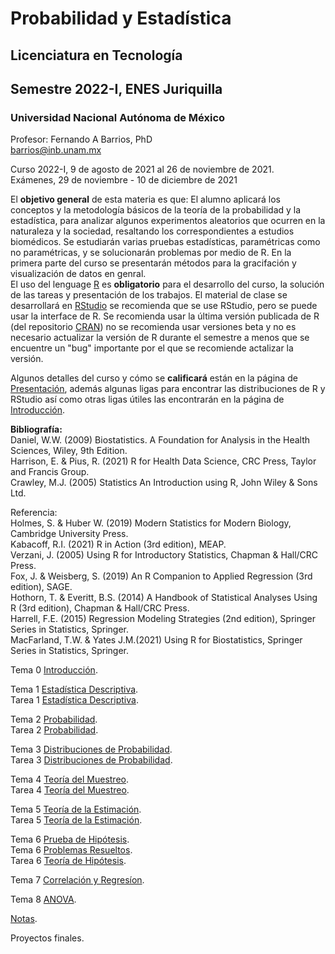 # Probabilidad y Estadística  
## Licenciatura en Tecnología  
## Semestre 2022-I, ENES Juriquilla
### Universidad Nacional Autónoma de México  

Profesor: Fernando A Barrios, PhD  
barrios@inb.unam.mx  

Curso 2022-I, 9 de agosto de 2021 al 26 de noviembre de 2021.  
Exámenes, 29 de noviembre - 10 de diciembre de 2021  

El **objetivo general** de esta materia es que: El alumno aplicará los conceptos y la metodología básicos de la teoría de la probabilidad y la estadística, para analizar algunos experimentos aleatorios que ocurren en la naturaleza y la sociedad, resaltando los correspondientes a estudios biomédicos. Se estudiarán varias pruebas estadísticas, paramétricas como no paramétricas, y se solucionarán problemas por medio de R. En la primera parte del curso se presentarán métodos para la gracifación y visualización de datos en genral.  
El uso del lenguage [R](https://www.r-project.org/about.html) es **obligatorio** para el desarrollo del curso, la solución de las tareas y presentación de los trabajos. El material de clase se desarrollará en [RStudio](https://rstudio.com/products/rstudio/) se recomienda que se use RStudio, pero se puede usar la interface  de R. Se recomienda usar la última versión publicada de R (del repositorio [CRAN](https://cran.r-project.org/)) no se recomienda usar versiones beta y no es necesario actualizar la versión de R durante el semestre a menos que se encuentre un "bug" importante por el que se recomiende actalizar la versión.    

Algunos detalles del curso y cómo se **calificará** están en la página de [Presentación](https://fabarrios.github.io/ProbEstad/Presenta/Presenta.html), además algunas ligas para encontrar las distribuciones de R y RStudio así como otras ligas útiles las encontrarán en la página de [Introducción](https://fabarrios.github.io/ProbEstad/Presenta/Intro).  

**Bibliografía:**  
Daniel, W.W. (2009) Biostatistics. A Foundation for Analysis in the Health Sciences, Wiley, 9th Edition.  
Harrison, E. & Pius, R. (2021) R for Health Data Science, CRC Press, Taylor and Francis Group.  
Crawley, M.J. (2005) Statistics An Introduction using R, John Wiley & Sons Ltd.  
  
Referencia:  
Holmes, S. & Huber W. (2019) Modern Statistics for Modern Biology, Cambridge University Press.  
Kabacoff, R.I. (2021) R in Action (3rd edition), MEAP.  
Verzani, J. (2005) Using R for Introductory Statistics, Chapman & Hall/CRC Press.  
Fox, J. & Weisberg, S. (2019) An R Companion to Applied Regression (3rd edition), SAGE.  
Hothorn, T. & Everitt, B.S. (2014) A Handbook of Statistical Analyses Using R (3rd edition), Chapman & Hall/CRC Press.  
Harrell, F.E. (2015) Regression Modeling Strategies (2nd edition), Springer Series in Statistics, Springer.  
MacFarland, T.W. & Yates J.M.(2021) Using R for Biostatistics, Springer Series in Statistics, Springer.  


Tema 0  [Introducción](https://fabarrios.github.io/ProbEstad/Presenta/Intro).  

Tema 1 [Estadística Descriptiva](https://fabarrios.github.io/ProbEstad/EstadDescrip/EstadDescrip.html).  
Tarea 1 [Estadística Descriptiva](https://fabarrios.github.io/ProbEstad/HW/HW_01).  

Tema 2 [Probabilidad](https://fabarrios.github.io/ProbEstad/Probabilidad/Probabilidad.html).  
Tarea 2 [Probabilidad](https://fabarrios.github.io/ProbEstad/HW/HW_02).  

Tema 3 [Distribuciones de Probabilidad](http://fabarrios.github.io/ProbEstad/DistribProb/DistribProb.html).  
Tarea 3 [Distribuciones de Probabilidad](https://fabarrios.github.io/ProbEstad/HW/HW_03).  

Tema 4 [Teoría del Muestreo](http://fabarrios.github.io/ProbEstad/DistribMuestra/DistribMuestra.html).  
Tarea 4 [Teoría del Muestreo](https://fabarrios.github.io/ProbEstad/HW/HW_04).

Tema 5 [Teoría de la Estimación](https://fabarrios.github.io/ProbEstad/Estimacion/Estimacion.html).  
Tarea 5 [Teoría de la Estimación](https://fabarrios.github.io/ProbEstad/HW/HW_05).  

Tema 6 [Prueba de Hipótesis](https://fabarrios.github.io/ProbEstad/Hipotesis/Hipotesis.html).  
Tema 6 [Problemas Resueltos](https://fabarrios.github.io/ProbEstad/tStudentExa/tStudentExa.html).  
Tarea 6 [Teoría de Hipótesis](https://fabarrios.github.io/ProbEstad/HW/HW_06).  

Tema 7 [Correlación y Regresíon](https://fabarrios.github.io/ProbEstad/CorrRegres/CorrRegres.html).  

Tema 8 [ANOVA](https://fabarrios.github.io/ProbEstad/ANOVA/ANOVA.html).

[Notas](https://fabarrios.github.io/ProbEstad/Notas/Notas).  


Proyectos finales.  

